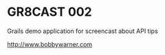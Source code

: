 GR8CAST 002
===========
Grails demo application for screencast about API tips

http://www.bobbywarner.com